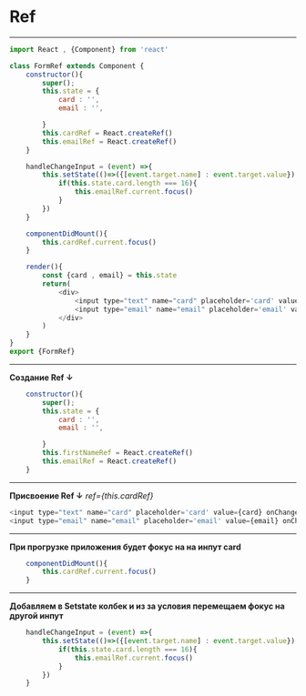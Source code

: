 # Ref

---

```JavaScript
import React , {Component} from 'react'

class FormRef extends Component {
    constructor(){
        super();
        this.state = {
            card : '',
            email : '',

        }
        this.cardRef = React.createRef()
        this.emailRef = React.createRef()
    }

    handleChangeInput = (event) =>{
        this.setState(()=>({[event.target.name] : event.target.value}) , ()=>{
            if(this.state.card.length === 16){
                this.emailRef.current.focus()
            }
        })
    }

    componentDidMount(){
        this.cardRef.current.focus()
    }

    render(){
        const {card , email} = this.state
        return(
            <div>
                <input type="text" name="card" placeholder='card' value={card} onChange={this.handleChangeInput} ref={this.cardRef}/>
                <input type="email" name="email" placeholder='email' value={email} onChange={this.handleChangeInput} ref={this.emailRef}/>
            </div>
        )
    }
}
export {FormRef}
```

---

**Создание Ref ↓**

```JavaScript
    constructor(){
        super();
        this.state = {
            card : '',
            email : '',

        }
        this.firstNameRef = React.createRef()
        this.emailRef = React.createRef()
    }
```

---

**Присвоение Ref ↓** _ref={this.cardRef}_

```JavaScript
<input type="text" name="card" placeholder='card' value={card} onChange={this.handleChangeInput} ref={this.cardRef}/>
<input type="email" name="email" placeholder='email' value={email} onChange={this.handleChangeInput} ref={this.emailRef}/>
```

---

**При прогрузке приложения будет фокус на на инпут card**

```JavaScript
    componentDidMount(){
        this.cardRef.current.focus()
    }
```

---

**Добавляем в Setstate колбек и из за условия перемещаем фокус на другой инпут**

```JavaScript
    handleChangeInput = (event) =>{
        this.setState(()=>({[event.target.name] : event.target.value}) , ()=>{
            if(this.state.card.length === 16){
                this.emailRef.current.focus()
            }
        })
    }
```
